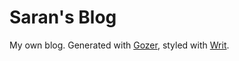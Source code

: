 # Saran's Blog

My own blog. Generated with [Gozer](https://git.sr.ht/~dvko/gozer), styled with [Writ](http://writ.cmcenroe.me/).
